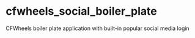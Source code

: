 cfwheels_social_boiler_plate
============================

CFWheels boiler plate application with built-in popular social media login
